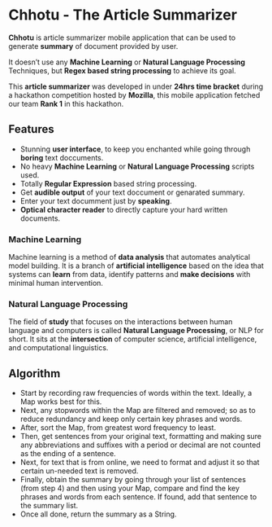 # Chhotu - The Article Summarizer

**Chhotu** is article summarizer mobile application that can be used to generate **summary** of document provided by user.

It doesn’t use any **Machine Learning** or **Natural Language Processing** Techniques, but **Regex based string processing** to achieve its goal. 

This **article summarizer** was developed in under **24hrs time bracket** during a hackathon competition hosted by **Mozilla**, 
this mobile application fetched our team **Rank 1** in this hackathon. 

## Features
-	Stunning **user interface**, to keep you enchanted while going through **boring** text doccuments.
-	No heavy **Machine Learning** or **Natural Language Processing** scripts used.
-	Totally **Regular Expression** based string processing.
-	Get **audible output** of your text doccument or genarated summary.
- Enter your text documment just by **speaking**.
-	**Optical character reader** to directly capture your hard written documents.

### Machine Learning
Machine learning is a method of **data analysis** that automates analytical model building. It is a branch of **artificial intelligence** based on the idea that systems can **learn** from data, identify patterns and **make decisions** with minimal human intervention.

### Natural Language Processing
The field of **study** that focuses on the interactions between human language and computers is called **Natural Language Processing**, or NLP for short. It sits at the **intersection** of computer science, artificial intelligence, and computational linguistics.

## Algorithm
- Start by recording raw frequencies of words within the text. Ideally, a Map works best for this.
- Next, any stopwords within the Map are filtered and removed; so as to reduce redundancy and keep only certain key phrases and words.
- After, sort the Map, from greatest word frequency to least.
- Then, get sentences from your original text, formatting and making sure any abbreviations and suffixes with a period or decimal are not counted as the ending of a sentence.
- Next, for text that is from online, we need to format and adjust it so that certain un-needed text is removed.
- Finally, obtain the summary by going through your list of sentences (from step 4) and then using your Map, compare and find the key phrases and words from each sentence. If found, add that sentence to the summary list.
- Once all done, return the summary as a String.
